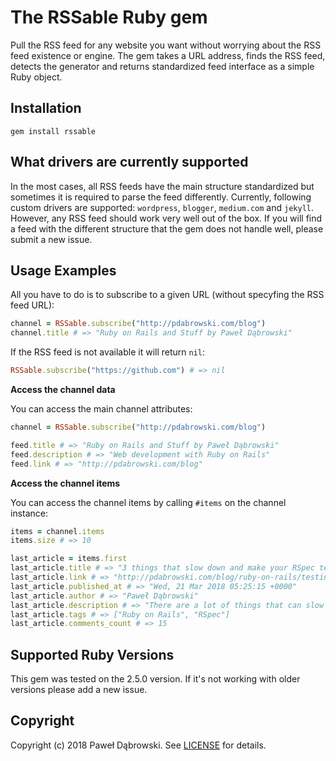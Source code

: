 # The RSSable Ruby gem

Pull the RSS feed for any website you want without worrying about the RSS feed existence or engine. The gem takes a URL address, finds the RSS feed, detects the generator and returns standardized feed interface as a simple Ruby object.

## Installation
    gem install rssable

## What drivers are currently supported

In the most cases, all RSS feeds have the main structure standardized but sometimes it is required to parse the feed differently. Currently, following custom drivers are supported: `wordpress`, `blogger`, `medium.com` and `jekyll`. However, any RSS feed should work very well out of the box. If you will find a feed with the different structure that the gem does not handle well, please submit a new issue.

## Usage Examples

All you have to do is to subscribe to a given URL (without specyfing the RSS feed URL):

```ruby
channel = RSSable.subscribe("http://pdabrowski.com/blog")
channel.title # => "Ruby on Rails and Stuff by Paweł Dąbrowski"
```

If the RSS feed is not available it will return `nil`:

```ruby
RSSable.subscribe("https://github.com") # => nil
```

**Access the channel data**

You can access the main channel attributes:

```ruby
channel = RSSable.subscribe("http://pdabrowski.com/blog")

feed.title # => "Ruby on Rails and Stuff by Paweł Dąbrowski"
feed.description # => "Web development with Ruby on Rails"
feed.link # => "http://pdabrowski.com/blog"
```

**Access the channel items**

You can access the channel items by calling `#items` on the channel instance:

```ruby
items = channel.items
items.size # => 10

last_article = items.first
last_article.title # => "3 things that slow down and make your RSpec tests worse"
last_article.link # => "http://pdabrowski.com/blog/ruby-on-rails/testing/3-things-that-slow-down-and-make-your-rspec-tests-worse/"
last_article.published_at # => "Wed, 21 Mar 2018 05:25:15 +0000"
last_article.author # => "Paweł Dąbrowski"
last_article.description # => "There are a lot of things that can slow down your tests &#8211; some of them are related to your code and some not."
last_article.tags # => ["Ruby on Rails", "RSpec"]
last_article.comments_count # => 15
```

## Supported Ruby Versions
This gem was tested on the 2.5.0 version. If it's not working with older versions please add a new issue.

## Copyright
Copyright (c) 2018 Paweł Dąbrowski.
See [LICENSE][] for details.

[license]: LICENSE.md
